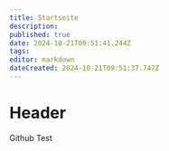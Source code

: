```yaml
---
title: Startseite
description: 
published: true
date: 2024-10-21T09:51:41.244Z
tags: 
editor: markdown
dateCreated: 2024-10-21T09:51:37.747Z
---
```


# Header
Github Test